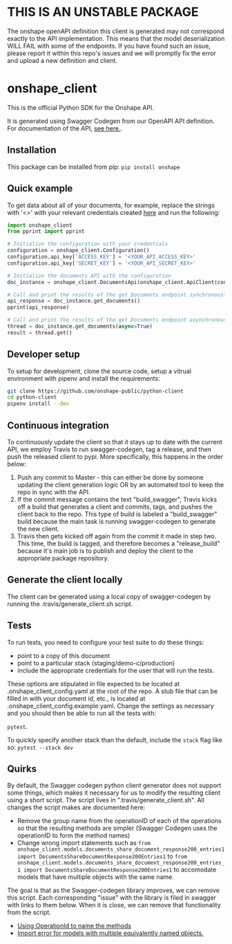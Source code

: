 # THIS IS AN UNSTABLE PACKAGE

The onshape openAPI definition this client is generated may not correspond exactly to the API implementation. This means that the model deserialization WILL FAIL with some of the endpoints. If you have found such an issue, please report it within this repo's issues and we will promptly fix the error and upload a new definition and client.



# onshape_client

This is the official Python SDK for the Onshape API. 

It is generated using Swagger Codegen from our OpenAPI API definition. For documentation of the API, [see here.](https://dev-portal.onshape.com/help).

## Installation

This package can be installed from pip:
`pip install onshape`

## Quick example

To get data about all of your documents, for example, replace the strings with '<>' with your relevant credentials created [here](https://dev-portal.onshape.com/keys) and run the following: 

```python
import onshape_client
from pprint import pprint

# Initialize the configuration with your credentials
configuration = onshape_client.Configuration()
configuration.api_key['ACCESS_KEY'] = '<YOUR_API_ACCESS_KEY>'
configuration.api_key['SECRET_KEY'] = '<YOUR_API_SECRET_KEY>'

# Initialize the documents API with the configuration
doc_instance = onshape_client.DocumentsApi(onshape_client.ApiClient(configuration=configuration))

# Call and print the results of the get Documents endpoint synchronously
api_response = doc_instance.get_documents()
pprint(api_response)

# Call and print the results of the get Documents endpoint asynchronously
thread = doc_instance.get_documents(async=True)
result = thread.get()
```


## Developer setup

To setup for development, clone the source code, setup a vitrual environment with pipenv and install the requirements:
```bash
git clone https://github.com/onshape-public/python-client
cd python-client
pipenv install --dev
```

## Continuous integration

To continuously update the client so that it stays up to date with the current API, we employ Travis to run swagger-codegen, tag a release, and then push the released client to pypi. More specifically, this happens in the order below:

1. Push any commit to Master - this can either be done by someone updating the client generation logic OR by an automated tool to keep the repo in sync with the API.
2. If the commit message contains the text "build_swagger", Travis kicks off a build that generates a client and commits, tags, and pushes the client back to the repo. This type of build is labeled a "build_swagger" build because the main task is running swagger-codegen to generate the new client.
3. Travis then gets kicked off again from the commit it made in step two. This time, the build is tagged, and therefore becomes a "release_build" because it's main job is to publish and deploy the client to the appropriate package repository.

## Generate the client locally

The client can be generated using a local copy of swagger-codegen by running the .travis/generate_client.sh script. 

## Tests

To run tests, you need to configure your test suite to do these things:
* point to a copy of this document
* point to a particular stack (staging/demo-c/production)
* include the appropriate credentials for the user that will run the tests. 

These options are stipulated in file expected to be located at .onshape_client_config.yaml at the root of the repo. A stub file that can be filled in with your document id, etc., is located at .onshape_client_config.example.yaml. Change the settings as necessary and you should then be able to run all the tests with:

`pytest`.

To quickly specify another stack than the default, include the `stack` flag like so: `pytest --stack dev`

## Quirks

By default, the Swagger codegen python client generator does not support some things, which makes it necessary for us to modify the resulting client using a short script. The script lives in ".travis/generate_client.sh". All changes the script makes are documented here:

* Remove the group name from the operationID of each of the operations so that the resulting methods are simpler (Swagger Codegen uses the operationID to form the method names)
* Change wrong import statements such as `from onshape_client.models.documents_share_document_response200_entries1 import DocumentsShareDocumentResponse200Entries1` to `from onshape_client.models.documents_share_document_response200_entries_1 import DocumentsShareDocumentResponse200Entries1` to accomodate models that have multiple objects with the same name. 

The goal is that as the Swagger-codegen library improves, we can remove this script. Each corresponding "issue" with the library is filed in swagger with links to them below. When it is close, we can remove that functionality from the script. 
* [Using OperationId to name the methods](https://github.com/swagger-api/swagger-codegen/issues/8865)
* [Import error for models with multiple equivalently named objects.](https://github.com/swagger-api/swagger-codegen/issues/8866)

